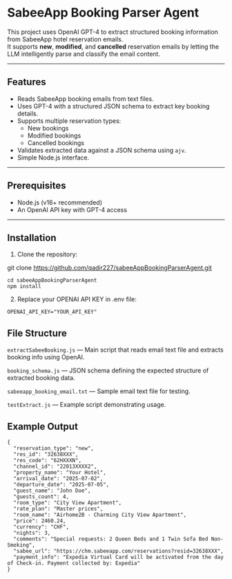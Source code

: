 # SabeeApp Booking Parser Agent

This project uses OpenAI GPT-4 to extract structured booking information from SabeeApp hotel reservation emails.  
It supports **new**, **modified**, and **cancelled** reservation emails by letting the LLM intelligently parse and classify the email content.

---

## Features

- Reads SabeeApp booking emails from text files.
- Uses GPT-4 with a structured JSON schema to extract key booking details.
- Supports multiple reservation types:
  - New bookings
  - Modified bookings
  - Cancelled bookings
- Validates extracted data against a JSON schema using `ajv`.
- Simple Node.js interface.

---

## Prerequisites

- Node.js (v16+ recommended)
- An OpenAI API key with GPT-4 access

---

## Installation

1. Clone the repository:

git clone https://github.com/qadir227/sabeeAppBookingParserAgent.git
```
cd sabeeAppBookingParserAgent
npm install
```

2. Replace your OPENAI API KEY in .env file:

```OPENAI_API_KEY="YOUR_API_KEY"```

## File Structure

```extractSabeeBooking.js``` — Main script that reads email text file and extracts booking info using OpenAI.

```booking_schema.js``` — JSON schema defining the expected structure of extracted booking data.

```sabeeapp_booking_email.txt``` — Sample email text file for testing.

```testExtract.js``` — Example script demonstrating usage.

## Example Output

```
{
  "reservation_type": "new",
  "res_id": "32638XXX",
  "res_code": "62HXXXN",
  "channel_id": "22013XXXX2",
  "property_name": "Your Hotel",
  "arrival_date": "2025-07-02",
  "departure_date": "2025-07-05",
  "guest_name": "John Doe",
  "guests_count": 4,
  "room_type": "City View Apartment",
  "rate_plan": "Master prices",
  "room_name": "Airhome2B - Charming City View Apartment",
  "price": 2460.24,
  "currency": "CHF",
  "nights": 3,
  "comments": "Special requests: 2 Queen Beds and 1 Twin Sofa Bed Non-Smoking",
  "sabee_url": "https://chm.sabeeapp.com/reservations?resid=32638XXX",
  "payment_info": "Expedia Virtual Card will be activated from the day of Check-in. Payment collected by: Expedia"
}
```
